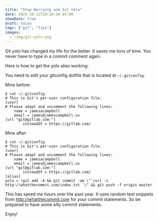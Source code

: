 ```yaml
---
title: "Stop Worrying and Git Yolo"
date: 2020-10-11T10:10:10-05:00
showDate: true
draft: false
tags: ["git", "tips"]
images:
  - /img/git-yolo.png
---
```


Git yolo has changed my life for the better. It saves me tons of time. You never have to type in a commit comment again.

Here is how to get the yolo alias working:

You need to edit your gitconfig dotfile that is located at `~/.gitconfig`.

Mine before:

```
$ cat ~/.gitconfig
# This is Git's per-user configuration file.
[user]
# Please adapt and uncomment the following lines:
	name = jamesacampbell
	email = james@jamescampbell.us
[url "git@gitlab.com:"]
		insteadOf = https://gitlab.com/
```

Mine after:

```
$ cat ~/.gitconfig
# This is Git's per-user configuration file.
[user]
# Please adapt and uncomment the following lines:
	name = jamesacampbell
	email = james@jamescampbell.us
[url "git@gitlab.com:"]
		insteadOf = https://gitlab.com/
[alias]
yolo = !git add -A && git commit -am \"`curl -s http://whatthecommit.com/index.txt `\" && git push -f origin master
```

This has saved me _hours_ over the past year. It uses random text snippets from http://whatthecommit.com for your commit statements. So be prepared to have some silly commit statements.

Enjoy!
